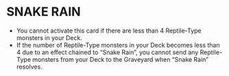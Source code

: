 
# SNAKE RAIN

*   You cannot activate this card if there are less than 4 Reptile-Type monsters in your Deck.
*   If the number of Reptile-Type monsters in your Deck becomes less than 4 due to an effect chained to “Snake Rain”, you cannot send any Reptile-Type monsters from your Deck to the Graveyard when “Snake Rain” resolves.

  